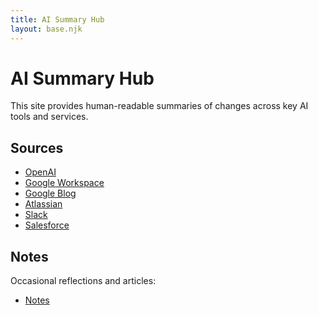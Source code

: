 ```yaml
---
title: AI Summary Hub
layout: base.njk
---
```


# AI Summary Hub

This site provides human-readable summaries of changes across key AI tools and services.

## Sources

- [OpenAI](./summaries/openai)
- [Google Workspace](./summaries/googleworkspace)
- [Google Blog](./summaries/googleblog)
- [Atlassian](./summaries/atlassian)
- [Slack](./summaries/slack)
- [Salesforce](./summaries/salesforce)

## Notes

Occasional reflections and articles:
- [Notes](./notes/)
